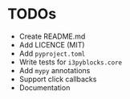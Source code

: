 # TODOs

- Create README.md
- Add LICENCE (MIT)
- Add `pyproject.toml`
- Write tests for `i3pyblocks.core`
- Add `mypy` annotations
- Support click callbacks
- Documentation
